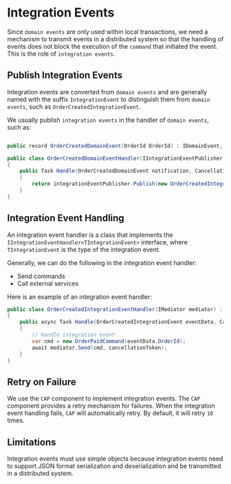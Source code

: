 # Integration Events

Since `domain events` are only used within local transactions, we need a mechanism to transmit events in a distributed system so that the handling of events does not block the execution of the `command` that initiated the event. This is the role of `integration events`.

## Publish Integration Events

Integration events are converted from `domain events` and are generally named with the suffix `IntegrationEvent` to distinguish them from `domain events`, such as `OrderCreatedIntegrationEvent`.

We usually publish `integration events` in the handler of `domain events`, such as:

```csharp

public record OrderCreatedDomainEvent(OrderId OrderId) : IDomainEvent;

public class OrderCreatedDomainEventHandler(IIntegrationEventPublisher integrationEventPublisher) : IDomainEventHandler<OrderCreatedDomainEvent>
{
    public Task Handle(OrderCreatedDomainEvent notification, CancellationToken cancellationToken)
    {
        return integrationEventPublisher.Publish(new OrderCreatedIntegrationEvent(notification.Order.Id));
    }
}
```

## Integration Event Handling

An integration event handler is a class that implements the `IIntegrationEventHandler<TIntegrationEvent>` interface, where `TIntegrationEvent` is the type of the integration event.

Generally, we can do the following in the integration event handler:

+ Send commands
+ Call external services

Here is an example of an integration event handler:

```csharp
public class OrderCreatedIntegrationEventHandler(IMediator mediator) : IIntegrationEventHandler<OrderCreatedIntegrationEvent>
{
    public async Task Handle(OrderCreatedIntegrationEvent eventData, CancellationToken cancellationToken)
    {
        // Handle integration event
        var cmd = new OrderPaidCommand(eventData.OrderId);
        await mediator.Send(cmd, cancellationToken);
    }
}
```

## Retry on Failure

We use the `CAP` component to implement integration events. The `CAP` component provides a retry mechanism for failures. When the integration event handling fails, `CAP` will automatically retry. By default, it will retry `10` times.

## Limitations

Integration events must use simple objects because integration events need to support JSON format serialization and deserialization and be transmitted in a distributed system.